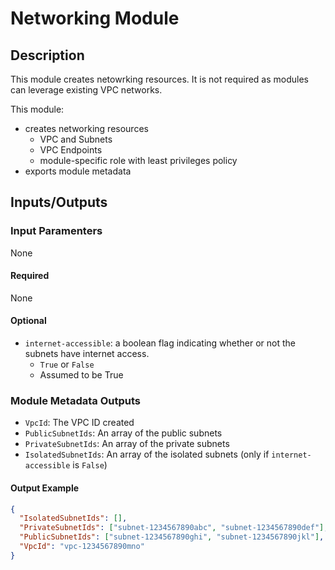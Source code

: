 # Networking Module

## Description

This module creates netowrking resources.  It is not required as 
modules can leverage existing VPC networks.

This module:
- creates networking resources
  - VPC and Subnets
  - VPC Endpoints
  - module-specific role with least privileges policy
- exports module metadata



## Inputs/Outputs

### Input Paramenters
None

#### Required

None

#### Optional

- `internet-accessible`: a boolean flag indicating whether or not the subnets have internet access.
  - `True` or `False` 
  - Assumed to be True

### Module Metadata Outputs

- `VpcId`: The VPC ID created
- `PublicSubnetIds`: An array of the public subnets 
- `PrivateSubnetIds`: An array of the private subnets 
- `IsolatedSubnetIds`: An array of the isolated subnets  (only if `internet-accessible` is `False`)


#### Output Example

```json
{
  "IsolatedSubnetIds": [],
  "PrivateSubnetIds": ["subnet-1234567890abc", "subnet-1234567890def"],
  "PublicSubnetIds": ["subnet-1234567890ghi", "subnet-1234567890jkl"],
  "VpcId": "vpc-1234567890mno"
}
```
